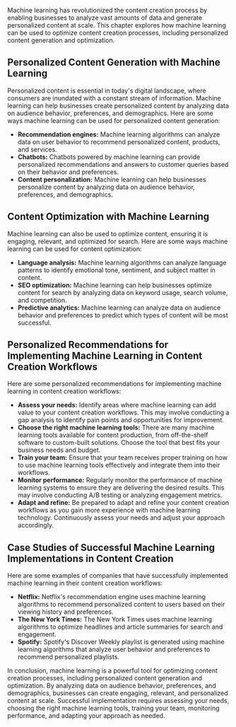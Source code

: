 

Machine learning has revolutionized the content creation process by enabling businesses to analyze vast amounts of data and generate personalized content at scale. This chapter explores how machine learning can be used to optimize content creation processes, including personalized content generation and optimization.

Personalized Content Generation with Machine Learning
-----------------------------------------------------

Personalized content is essential in today's digital landscape, where consumers are inundated with a constant stream of information. Machine learning can help businesses create personalized content by analyzing data on audience behavior, preferences, and demographics. Here are some ways machine learning can be used for personalized content generation:

* **Recommendation engines:** Machine learning algorithms can analyze data on user behavior to recommend personalized content, products, and services.
* **Chatbots:** Chatbots powered by machine learning can provide personalized recommendations and answers to customer queries based on their behavior and preferences.
* **Content personalization:** Machine learning can help businesses personalize content by analyzing data on audience behavior, preferences, and demographics.

Content Optimization with Machine Learning
------------------------------------------

Machine learning can also be used to optimize content, ensuring it is engaging, relevant, and optimized for search. Here are some ways machine learning can be used for content optimization:

* **Language analysis:** Machine learning algorithms can analyze language patterns to identify emotional tone, sentiment, and subject matter in content.
* **SEO optimization:** Machine learning can help businesses optimize content for search by analyzing data on keyword usage, search volume, and competition.
* **Predictive analytics:** Machine learning can analyze data on audience behavior and preferences to predict which types of content will be most successful.

Personalized Recommendations for Implementing Machine Learning in Content Creation Workflows
--------------------------------------------------------------------------------------------

Here are some personalized recommendations for implementing machine learning in content creation workflows:

* **Assess your needs:** Identify areas where machine learning can add value to your content creation workflows. This may involve conducting a gap analysis to identify pain points and opportunities for improvement.
* **Choose the right machine learning tools:** There are many machine learning tools available for content production, from off-the-shelf software to custom-built solutions. Choose the tool that best fits your business needs and budget.
* **Train your team:** Ensure that your team receives proper training on how to use machine learning tools effectively and integrate them into their workflows.
* **Monitor performance:** Regularly monitor the performance of machine learning systems to ensure they are delivering the desired results. This may involve conducting A/B testing or analyzing engagement metrics.
* **Adapt and refine:** Be prepared to adapt and refine your content creation workflows as you gain more experience with machine learning technology. Continuously assess your needs and adjust your approach accordingly.

Case Studies of Successful Machine Learning Implementations in Content Creation
-------------------------------------------------------------------------------

Here are some examples of companies that have successfully implemented machine learning in their content creation workflows:

* **Netflix:** Netflix's recommendation engine uses machine learning algorithms to recommend personalized content to users based on their viewing history and preferences.
* **The New York Times:** The New York Times uses machine learning algorithms to optimize headlines and article summaries for search and engagement.
* **Spotify:** Spotify's Discover Weekly playlist is generated using machine learning algorithms that analyze user behavior and preferences to recommend personalized playlists.

In conclusion, machine learning is a powerful tool for optimizing content creation processes, including personalized content generation and optimization. By analyzing data on audience behavior, preferences, and demographics, businesses can create engaging, relevant, and personalized content at scale. Successful implementation requires assessing your needs, choosing the right machine learning tools, training your team, monitoring performance, and adapting your approach as needed.
